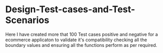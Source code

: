 # Design-Test-cases-and-Test-Scenarios
Here I have created more that 100 Test cases positive and negative for a ecommerce applicaton to validate it's compatibility checking all the boundary values and ensuring all the functions perform as per required.

